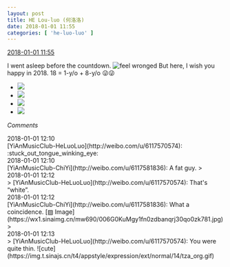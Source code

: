 ```yaml
---
layout: post
title: HE Lou-luo (何洛洛)
date: 2018-01-01 11:55
categories: [ 'he-luo-luo' ]
---
```


<div class="weibo-info">
  <a href="https://weibo.com/6117570574/FCkoWlCgJ">2018-01-01 11:55</a>
</div>

I went asleep before the countdown. ![feel wronged](http://img.t.sinajs.cn/t4/appstyle/expression/ext/normal/73/wq_org.gif) But here, I wish you happy in 2018. 18 = 1-y/o + 8-y/o :stuck_out_tongue_winking_eye::stuck_out_tongue_winking_eye:

<!-- more -->

<ul class="weibo-pic-list-2">
  <li class="weibo-pic">
    <a href="https://wx4.sinaimg.cn/mw690/006G0Hz8ly1fn0ytkbpoqj31hc0u04qq.jpg"><img src="//wx4.sinaimg.cn/thumb150/006G0Hz8ly1fn0ytkbpoqj31hc0u04qq.jpg" /></a>
  </li>
  <li class="weibo-pic">
    <a href="https://wx2.sinaimg.cn/mw690/006G0Hz8ly1fn0yu7jz6ej33402c0u0x.jpg"><img src="//wx2.sinaimg.cn/thumb150/006G0Hz8ly1fn0yu7jz6ej33402c0u0x.jpg" /></a>
  </li>
  <li class="weibo-pic">
    <a href="https://wx3.sinaimg.cn/mw690/006G0Hz8ly1fn0yvrqv4rj32c0340u13.jpg"><img src="//wx3.sinaimg.cn/thumb150/006G0Hz8ly1fn0yvrqv4rj32c0340u13.jpg" /></a>
  </li>
  <li class="weibo-pic">
    <a href="https://wx1.sinaimg.cn/mw690/006G0Hz8ly1fn0yvu7nefj30u01hcnc5.jpg"><img src="//wx1.sinaimg.cn/thumb150/006G0Hz8ly1fn0yvu7nefj30u01hcnc5.jpg" /></a>
  </li>
</ul>

*Comments*

<div class="weibo-info">2018-01-01 12:10</div>
[YiAnMusicClub-HeLuoLuo](http://weibo.com/u/6117570574): :stuck_out_tongue_winking_eye:

<div class="weibo-info">2018-01-01 12:10</div>
[YiAnMusicClub-ChiYi](http://weibo.com/u/6117581836): A fat guy.
> <div class="weibo-info">2018-01-01 12:12</div>
> [YiAnMusicClub-HeLuoLuo](http://weibo.com/u/6117570574): That's “white”.

<div class="weibo-info">2018-01-01 12:12</div>
[YiAnMusicClub-ChiYi](http://weibo.com/u/6117581836): What a coincidence. [▨ Image](https://wx1.sinaimg.cn/mw690/006G0KuMgy1fn0zdbanqrj30qo0zk781.jpg)
> <div class="weibo-info">2018-01-01 12:13</div>
> [YiAnMusicClub-HeLuoLuo](http://weibo.com/u/6117570574): You were quite thin. ![cute](https://img.t.sinajs.cn/t4/appstyle/expression/ext/normal/14/tza_org.gif)
